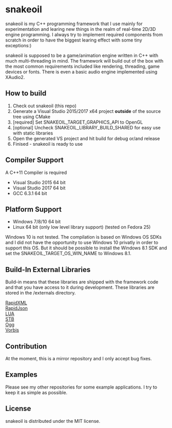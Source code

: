 # snakeoil
snakeoil is my C++ programming framework that I use mainly for experimentation and learing new things in the realm of real-time 2D/3D engine programming. I always try to implement required components from scratch in order to have the biggest learing effect with some tiny exceptions:)

snakeoil is supposed to be a game/animation engine written in C++ with much multi-threading in mind. The framework will build out of the box with the most common requirements included like rendering, threading, game devices or fonts. There is even a basic audio engine implemented using XAudio2.

## How to build

1. Check out snakeoil (this repo)
2. Generate a Visual Studio 2015/2017 x64 project **outside** of the source tree using CMake  
3. [required] Set SNAKEOIL_TARGET_GRAPHICS_API to OpenGL
3. [optional] Uncheck SNAKEOIL_LIBRARY_BUILD_SHARED for easy use with static libraries  
4. Open the generated VS project and hit build for debug or/and release  
5. Finised - snakeoil is ready to use

## Compiler Support

A C++11 Compiler is required

- Visual Studio 2015 64 bit
- Visual Studio 2017 64 bit
- GCC 6.3.1 64 bit

## Platform Support

- Windows 7/8/10 64 bit
- Linux 64 bit (only low level library support) (tested on Fedora 25)  

Windows 10 is not tested. The compilation is based on Windows OS SDKs and I did not have the opportunity to use Windows 10 privatly in order to support this OS. But it should be possible to install the Windows 8.1 SDK and set the SNAKEOIL_TARGET_OS_WIN_NAME to Windows 8.1.

## Build-In External Libraries

Build-in means that these libraries are shipped with the framework code and that you have access to it during development. These libraries are stored in the /externals directory.

[RapidXML](http://rapidxml.sourceforge.net/)  
[RapidJson](http://rapidjson.org/)  
[LUA](https://www.lua.org/)  
[STB](https://github.com/nothings/stb)  
[Ogg](https://www.xiph.org/ogg/)  
[Vorbis](https://xiph.org/vorbis/)  

## Contribution

At the moment, this is a mirror repository and I only accept bug fixes. 

## Examples

Please see my other repositories for some example applications. I try to keep it as simple as possible.

## License

snakeoil is distributed under the MIT license.